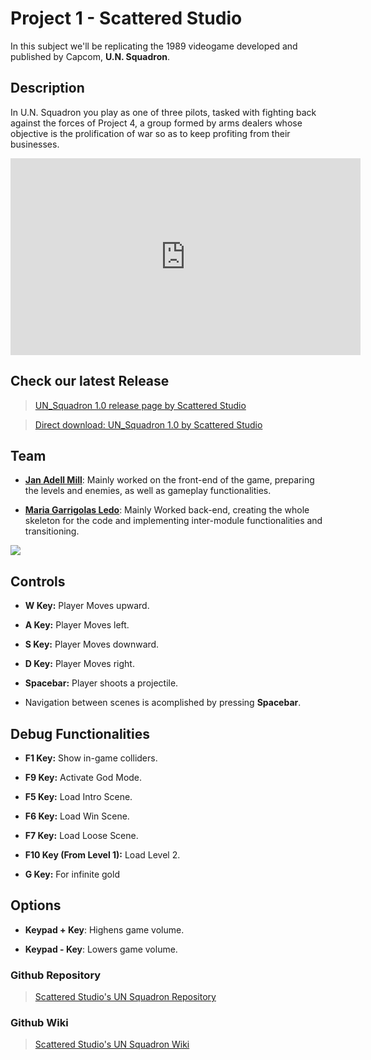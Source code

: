 # Project 1 - Scattered Studio
In this subject we'll be replicating the 1989 videogame developed and published by Capcom, **U.N. Squadron**.

## Description

In U.N. Squadron you play as one of three pilots, tasked with fighting back against the forces of Project 4, a group formed by arms dealers whose objective is the prolification of war so as to keep profiting from their businesses.

<iframe width="560" height="315" src="https://www.youtube.com/embed/2bDKj-s_wY4" frameborder="0" allow="accelerometer; autoplay; encrypted-media; gyroscope; picture-in-picture" allowfullscreen></iframe>


## Check our latest Release

> [UN_Squadron 1.0 release page by Scattered Studio](https://github.com/JanAdell/ScatteredStudio-_U.N._Squadron/releases/tag/0.5)

> [Direct download: UN_Squadron 1.0 by Scattered Studio](https://github.com/JanAdell/ScatteredStudio-_U.N._Squadron/releases/download/0.5_1/U.N.Squadron.by.Scattered.Studio.zip)


## Team

* **[Jan Adell Mill](https://github.com/JanAdell)**: Mainly worked on the front-end of the game, preparing the levels and enemies, as well as gameplay functionalities. 


* **[Maria Garrigolas Ledo](https://github.com/Meeeri08)**: Mainly Worked back-end, creating the whole skeleton for the code and implementing inter-module functionalities and transitioning.

 ![](https://raw.githubusercontent.com/JanAdell/ScatteredStudio-_U.N._Squadron/master/Wiki%20Contents/Home/foto_grup_1_1.jpg)

## Controls

* **W Key:** Player Moves upward.

* **A Key:** Player Moves left.

* **S Key:** Player Moves downward.

* **D Key:** Player Moves right.

* **Spacebar:** Player shoots a projectile.

* Navigation between scenes is acomplished by pressing **Spacebar**.

## Debug Functionalities

* **F1 Key:** Show in-game colliders.

* **F9 Key:** Activate God Mode.

* **F5 Key:** Load Intro Scene.

* **F6 Key:** Load Win Scene.

* **F7 Key:** Load Loose Scene.

* **F10 Key (From Level 1):** Load Level 2.

* **G Key:** For infinite gold

## Options

* **Keypad + Key**: Highens game volume.

* **Keypad - Key**: Lowers game volume.
 
 
### Github Repository

> [Scattered Studio's UN Squadron Repository](https://github.com/JanAdell/ScatteredStudio-_U.N._Squadron)

### Github Wiki

> [Scattered Studio's UN Squadron Wiki](https://github.com/JanAdell/ScatteredStudio-_U.N._Squadron/wiki)






